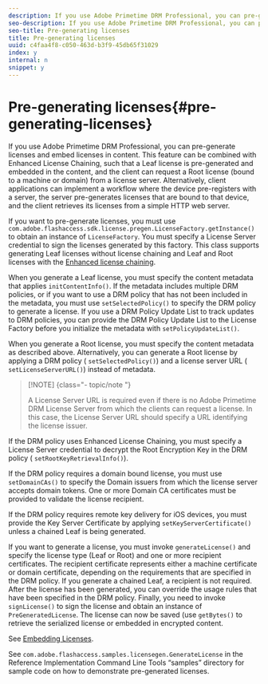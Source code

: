 ```yaml
---
description: If you use Adobe Primetime DRM Professional, you can pre-generate licenses and embed licenses in content. This feature can be combined with Enhanced License Chaining, such that a Leaf license is pre-generated and embedded in the content, and the client can request a Root license (bound to a machine or domain) from a license server. Alternatively, client applications can implement a workflow where the device pre-registers with a server, the server pre-generates licenses that are bound to that device, and the client retrieves its licenses from a simple HTTP web server.
seo-description: If you use Adobe Primetime DRM Professional, you can pre-generate licenses and embed licenses in content. This feature can be combined with Enhanced License Chaining, such that a Leaf license is pre-generated and embedded in the content, and the client can request a Root license (bound to a machine or domain) from a license server. Alternatively, client applications can implement a workflow where the device pre-registers with a server, the server pre-generates licenses that are bound to that device, and the client retrieves its licenses from a simple HTTP web server.
seo-title: Pre-generating licenses
title: Pre-generating licenses
uuid: c4faa4f8-c050-463d-b3f9-45db65f31029
index: y
internal: n
snippet: y
---
```


# Pre-generating licenses{#pre-generating-licenses}

If you use Adobe Primetime DRM Professional, you can pre-generate licenses and embed licenses in content. This feature can be combined with Enhanced License Chaining, such that a Leaf license is pre-generated and embedded in the content, and the client can request a Root license (bound to a machine or domain) from a license server. Alternatively, client applications can implement a workflow where the device pre-registers with a server, the server pre-generates licenses that are bound to that device, and the client retrieves its licenses from a simple HTTP web server.

If you want to pre-generate licenses, you must use `com.adobe.flashaccess.sdk.license.pregen.LicenseFactory.getInstance()` to obtain an instance of `LicenseFactory`. You must specify a License Server credential to sign the licenses generated by this factory. This class supports generating Leaf licenses without license chaining and Leaf and Root licenses with the [Enhanced license chaining](c_content-enhanced-license-chaining.md).

When you generate a Leaf license, you must specify the content metadata that applies `initContentInfo()`. If the metadata includes multiple DRM policies, or if you want to use a DRM policy that has not been included in the metadata, you must use `setSelectedPolicy()` to specify the DRM policy to generate a license. If you use a DRM Policy Update List to track updates to DRM policies, you can provide the DRM Policy Update List to the License Factory before you initialize the metadata with `setPolicyUpdateList()`.

When you generate a Root license, you must specify the content metadata as described above. Alternatively, you can generate a Root license by applying a DRM policy ( `setSelectedPolicy()`) and a license server URL ( `setLicenseServerURL()`) instead of metadata.

>[!NOTE] {class="- topic/note "}
>
>A License Server URL is required even if there is no Adobe Primetime DRM License Server from which the clients can request a license. In this case, the License Server URL should specify a URL identifying the license issuer.

If the DRM policy uses Enhanced License Chaining, you must specify a License Server credential to decrypt the Root Encryption Key in the DRM policy ( `setRootKeyRetrievalInfo()`).

If the DRM policy requires a domain bound license, you must use `setDomainCAs()` to specify the Domain issuers from which the license server accepts domain tokens. One or more Domain CA certificates must be provided to validate the license recipient.

If the DRM policy requires remote key delivery for iOS devices, you must provide the Key Server Certificate by applying `setKeyServerCertificate()` unless a chained Leaf is being generated.

If you want to generate a license, you must invoke `generateLicense()` and specify the license type (Leaf or Root) and one or more recipient certificates. The recipient certificate represents either a machine certificate or domain certificate, depending on the requirements that are specified in the DRM policy. If you generate a chained Leaf, a recipient is not required. After the license has been generated, you can override the usage rules that have been specified in the DRM policy. Finally, you need to invoke `signLicense()` to sign the license and obtain an instance of `PreGeneratedLicense`. The license can now be saved (use `getBytes()` to retrieve the serialized license or embedded in encrypted content.

See [Embedding Licenses](c_content-embedding-licenses.md).

See `com.adobe.flashaccess.samples.licensegen.GenerateLicense` in the Reference Implementation Command Line Tools “samples” directory for sample code on how to demonstrate pre-generated licenses. 
